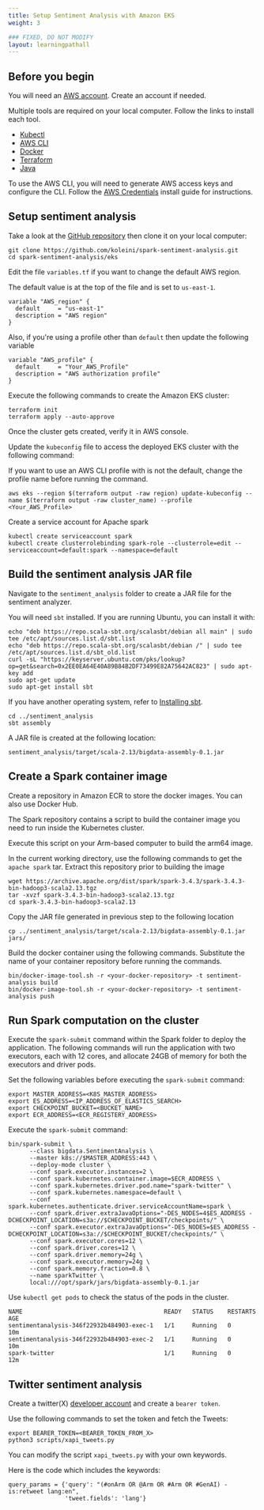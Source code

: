 ```yaml
---
title: Setup Sentiment Analysis with Amazon EKS
weight: 3

### FIXED, DO NOT MODIFY
layout: learningpathall
---
```


## Before you begin

You will need an [AWS account](https://docs.aws.amazon.com/accounts/latest/reference/manage-acct-creating.html). Create an account if needed. 

Multiple tools are required on your local computer. Follow the links to install each tool.

* [Kubectl](/install-guides/kubectl/)
* [AWS CLI](/install-guides/aws-cli/)
* [Docker](/install-guides/docker/)
* [Terraform](/install-guides/terraform/)
* [Java](/install-guides/java/)

To use the AWS CLI, you will need to generate AWS access keys and configure the CLI. Follow the [AWS Credentials](/install-guides/aws_access_keys/) install guide for instructions. 

## Setup sentiment analysis

Take a look at the [GitHub repository](https://github.com/koleini/spark-sentiment-analysis) then clone it on your local computer:

```console
git clone https://github.com/koleini/spark-sentiment-analysis.git
cd spark-sentiment-analysis/eks
```

Edit the file `variables.tf` if you want to change the default AWS region.

The default value is at the top of the file and is set to `us-east-1`.

```output
variable "AWS_region" {
  default     = "us-east-1"
  description = "AWS region"
}
```

Also, if you're using a profile other than `default` then update the following variable

```output
variable "AWS_profile" {
  default     = "Your_AWS_Profile"
  description = "AWS authorization profile"
}
```

Execute the following commands to create the Amazon EKS cluster:

```console
terraform init
terraform apply --auto-approve
```

Once the cluster gets created, verify it in AWS console.

Update the `kubeconfig` file to access the deployed EKS cluster with the following command:

If you want to use an AWS CLI profile with is not the default, change the profile name before running the command. 

```console
aws eks --region $(terraform output -raw region) update-kubeconfig --name $(terraform output -raw cluster_name) --profile <Your_AWS_Profile>
```

Create a service account for Apache spark

```console
kubectl create serviceaccount spark
kubectl create clusterrolebinding spark-role --clusterrole=edit --serviceaccount=default:spark --namespace=default
```

## Build the sentiment analysis JAR file

Navigate to the `sentiment_analysis` folder to create a JAR file for the sentiment analyzer.

You will need `sbt` installed. If you are running Ubuntu, you can install it with:

```console
echo "deb https://repo.scala-sbt.org/scalasbt/debian all main" | sudo tee /etc/apt/sources.list.d/sbt.list
echo "deb https://repo.scala-sbt.org/scalasbt/debian /" | sudo tee /etc/apt/sources.list.d/sbt_old.list
curl -sL "https://keyserver.ubuntu.com/pks/lookup?op=get&search=0x2EE0EA64E40A89B84B2DF73499E82A75642AC823" | sudo apt-key add
sudo apt-get update
sudo apt-get install sbt
```

If you have another operating system, refer to [Installing sbt](https://www.scala-sbt.org/1.x/docs/Setup.html).

```console
cd ../sentiment_analysis
sbt assembly
```

A JAR file is created at the following location:

```console
sentiment_analysis/target/scala-2.13/bigdata-assembly-0.1.jar
```

## Create a Spark container image

Create a repository in Amazon ECR to store the docker images. You can also use Docker Hub.

The Spark repository contains a script to build the container image you need to run inside the Kubernetes cluster. 

Execute this script on your Arm-based computer to build the arm64 image.

In the current working directory, use the following commands to get the `apache spark` tar. Extract this repository prior to building the image

```console
wget https://archive.apache.org/dist/spark/spark-3.4.3/spark-3.4.3-bin-hadoop3-scala2.13.tgz
tar -xvzf spark-3.4.3-bin-hadoop3-scala2.13.tgz
cd spark-3.4.3-bin-hadoop3-scala2.13
```

Copy the JAR file generated in previous step to the following location
```console
cp ../sentiment_analysis/target/scala-2.13/bigdata-assembly-0.1.jar jars/
```

Build the docker container using the following commands. Substitute the name of your container repository before running the commands.

```console
bin/docker-image-tool.sh -r <your-docker-repository> -t sentiment-analysis build
bin/docker-image-tool.sh -r <your-docker-repository> -t sentiment-analysis push
```

## Run Spark computation on the cluster

Execute the `spark-submit` command within the Spark folder to deploy the application. The following commands will run the application with two executors, each with 12 cores, and allocate 24GB of memory for both the executors and driver pods.

Set the following variables before executing the `spark-submit` command:

```console
export MASTER_ADDRESS=<K8S_MASTER_ADDRESS>
export ES_ADDRESS=<IP_ADDRESS_OF_ELASTICS_SEARCH>
export CHECKPOINT_BUCKET=<BUCKET_NAME>
export ECR_ADDRESS=<ECR_REGISTERY_ADDRESS>
```

Execute the `spark-submit` command:

```console
bin/spark-submit \
      --class bigdata.SentimentAnalysis \
      --master k8s://$MASTER_ADDRESS:443 \
      --deploy-mode cluster \
      --conf spark.executor.instances=2 \
      --conf spark.kubernetes.container.image=$ECR_ADDRESS \
      --conf spark.kubernetes.driver.pod.name="spark-twitter" \
      --conf spark.kubernetes.namespace=default \
      --conf spark.kubernetes.authenticate.driver.serviceAccountName=spark \
      --conf spark.driver.extraJavaOptions="-DES_NODES=4$ES_ADDRESS -DCHECKPOINT_LOCATION=s3a://$CHECKPOINT_BUCKET/checkpoints/" \
      --conf spark.executor.extraJavaOptions="-DES_NODES=$ES_ADDRESS -DCHECKPOINT_LOCATION=s3a://$CHECKPOINT_BUCKET/checkpoints/" \
      --conf spark.executor.cores=12 \
      --conf spark.driver.cores=12 \
      --conf spark.driver.memory=24g \
      --conf spark.executor.memory=24g \
      --conf spark.memory.fraction=0.8 \
      --name sparkTwitter \
      local:///opt/spark/jars/bigdata-assembly-0.1.jar
```

Use `kubectl get pods` to check the status of the pods in the cluster.

```output
NAME                                        READY   STATUS    RESTARTS   AGE
sentimentanalysis-346f22932b484903-exec-1   1/1     Running   0          10m
sentimentanalysis-346f22932b484903-exec-2   1/1     Running   0          10m
spark-twitter                               1/1     Running   0          12m
```

## Twitter sentiment analysis

Create a twitter(X) [developer account](https://developer.x.com/en/docs/x-api/getting-started/getting-access-to-the-x-api) and create a `bearer token`. 

Use the following commands to set the token and fetch the Tweets:

```console
export BEARER_TOKEN=<BEARER_TOKEN_FROM_X>
python3 scripts/xapi_tweets.py
```

You can modify the script `xapi_tweets.py` with your own keywords. 

Here is the code which includes the keywords: 

```output
query_params = {'query': "(#onArm OR @Arm OR #Arm OR #GenAI) -is:retweet lang:en",
                'tweet.fields': 'lang'}
```
